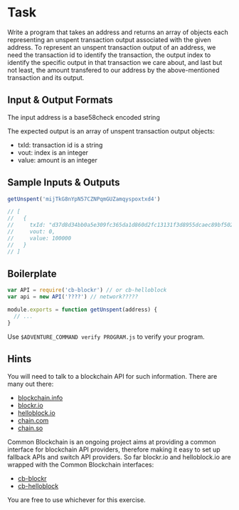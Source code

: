# Task

Write a program that takes an address and returns an array of objects each representing an unspent transaction output associated with the given address. To represent an unspent transaction output of an address, we need the transaction id to identify the transaction, the output index to identify the specific output in that transaction we care about, and last but not least, the amount transfered to our address by the above-mentioned transaction and its output.

## Input & Output Formats

The input address is a base58check encoded string

The expected output is an array of unspent transaction output objects:

- txId: transaction id is a string
- vout: index is an integer
- value: amount is an integer

## Sample Inputs & Outputs

```js
getUnspent('mijTkG8nYpN57CZNPqmGUZamqyspoxtxd4')

// [
//   {
//     txId: "d37d8d34bb0a5e309fc365da1d860d2fc13131f3d8955dcaec89bf502e58f23b",
//     vout: 0,
//     value: 100000
//   }
// ]
```

## Boilerplate

```js
var API = require('cb-blockr') // or cb-helloblock
var api = new API('????') // network?????

module.exports = function getUnspent(address) {
  // ...
}
```

Use `$ADVENTURE_COMMAND verify PROGRAM.js` to verify your program.

## Hints

You will need to talk to a blockchain API for such information. There are many out there:

- [blockchain.info](https://blockchain.info/api/blockchain_api)
- [blockr.io](http://btc.blockr.io/documentation/api)
- [helloblock.io](https://helloblock.io/)
- [chain.com](https://chain.com/docs)
- [chain.so](https://chain.so/api)

Common Blockchain is an ongoing project aims at providing a common interface for blockchain API providers, therefore making it easy to set up fallback APIs and switch API providers. So far blockr.io and helloblock.io are wrapped with the Common Blockchain interfaces:

- [cb-blockr](https://github.com/weilu/cb-blockr)
- [cb-helloblock](https://github.com/dcousens/cb-helloblock)

You are free to use whichever for this exercise.


